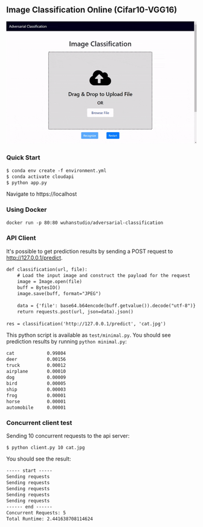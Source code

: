 ## Image Classification Online (Cifar10-VGG16)

![](demo.gif)

### Quick Start

```
$ conda env create -f environment.yml
$ conda activate cloudapi
$ python app.py
```

Navigate to https://localhost



### Using Docker

```
docker run -p 80:80 wuhanstudio/adversarial-classification
```



### API Client

It's possible to get prediction results by sending a POST request to http://127.0.0.1/predict. 

```
def classification(url, file):
    # Load the input image and construct the payload for the request
    image = Image.open(file)
    buff = BytesIO()
    image.save(buff, format="JPEG")

    data = {'file': base64.b64encode(buff.getvalue()).decode("utf-8")}
    return requests.post(url, json=data).json()

res = classification('http://127.0.0.1/predict', 'cat.jpg')
```

This python script is available as `test/minimal.py`. You should see prediction results by running `python minimal.py`:

```
cat            0.99804
deer           0.00156
truck          0.00012
airplane       0.00010
dog            0.00009
bird           0.00005
ship           0.00003
frog           0.00001
horse          0.00001
automobile     0.00001
```

### Concurrent client test

Sending 10 concurrent requests to the api server:

```
$ python client.py 10 cat.jpg
```

You should see the result:

```
----- start -----
Sending requests
Sending requests
Sending requests
Sending requests
Sending requests
------ end ------
Concurrent Requests: 5
Total Runtime: 2.441638708114624
```
